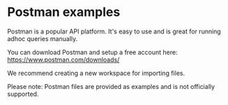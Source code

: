 # Postman examples

Postman is a popular API platform. It's easy to use and is great for running adhoc queries manually.

You can download Postman and setup a free account here:
https://www.postman.com/downloads/

We recommend creating a new workspace for importing files.

Please note: Postman files are provided as examples and is not officially supported.